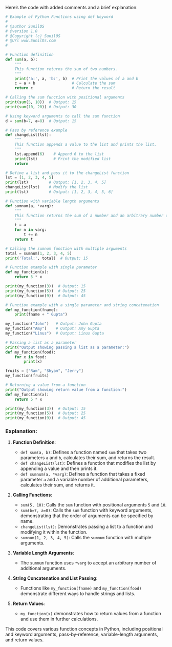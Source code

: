 Here’s the code with added comments and a brief explanation:

```python
# Example of Python Functions using def keyword
#
# @author SunilOS  
# @version 1.0
# @Copyright (c) SunilOS  
# @Url www.SunilOs.com
#

# Function definition
def sum(a, b):
    """
    This function returns the sum of two numbers.
    """
    print('a:', a, 'b:', b)  # Print the values of a and b
    c = a + b                # Calculate the sum
    return c                 # Return the result

# Calling the sum function with positional arguments
print(sum(5, 10))  # Output: 15
print(sum(10, 20)) # Output: 30

# Using keyword arguments to call the sum function
d = sum(b=7, a=8)  # Output: 15

# Pass by reference example
def changeList(lst):
    """
    This function appends a value to the list and prints the list.
    """
    lst.append(6)    # Append 6 to the list
    print(lst)       # Print the modified list
    return

# Define a list and pass it to the changeList function
lst = [1, 2, 3, 4, 5]
print(lst)         # Output: [1, 2, 3, 4, 5]
changeList(lst)    # Modify the list
print(lst)         # Output: [1, 2, 3, 4, 5, 6]

# Function with variable length arguments
def sumnum(a, *varg):
    """
    This function returns the sum of a number and an arbitrary number of additional numbers.
    """
    t = a
    for n in varg:
        t += n
    return t

# Calling the sumnum function with multiple arguments
total = sumnum(1, 2, 3, 4, 5)
print('Total:', total)  # Output: 15

# Function example with single parameter
def my_function(x):
    return 5 * x

print(my_function(3))  # Output: 15
print(my_function(5))  # Output: 25
print(my_function(9))  # Output: 45

# Function example with a single parameter and string concatenation
def my_function(fname):
    print(fname + " Gupta")

my_function("John")   # Output: John Gupta
my_function("Amy")    # Output: Amy Gupta
my_function("Linus")  # Output: Linus Gupta

# Passing a list as a parameter
print("Output showing passing a list as a parameter:")
def my_function(food):
    for x in food:
        print(x)

fruits = ["Ram", "Shyam", "Jerry"]
my_function(fruits)

# Returning a value from a function
print("Output showing return value from a function:")
def my_function(x):
    return 5 * x

print(my_function(3))  # Output: 15
print(my_function(5))  # Output: 25
print(my_function(9))  # Output: 45
```

### Explanation:

1. **Function Definition**:
   - `def sum(a, b)`: Defines a function named `sum` that takes two parameters `a` and `b`, calculates their sum, and returns the result.
   - `def changeList(lst)`: Defines a function that modifies the list by appending a value and then prints it.
   - `def sumnum(a, *varg)`: Defines a function that takes a fixed parameter `a` and a variable number of additional parameters, calculates their sum, and returns it.

2. **Calling Functions**:
   - `sum(5, 10)`: Calls the `sum` function with positional arguments `5` and `10`.
   - `sum(b=7, a=8)`: Calls the `sum` function with keyword arguments, demonstrating that the order of arguments can be specified by name.
   - `changeList(lst)`: Demonstrates passing a list to a function and modifying it within the function.
   - `sumnum(1, 2, 3, 4, 5)`: Calls the `sumnum` function with multiple arguments.

3. **Variable Length Arguments**:
   - The `sumnum` function uses `*varg` to accept an arbitrary number of additional arguments.

4. **String Concatenation and List Passing**:
   - Functions like `my_function(fname)` and `my_function(food)` demonstrate different ways to handle strings and lists.

5. **Return Values**:
   - `my_function(x)` demonstrates how to return values from a function and use them in further calculations.

This code covers various function concepts in Python, including positional and keyword arguments, pass-by-reference, variable-length arguments, and return values.